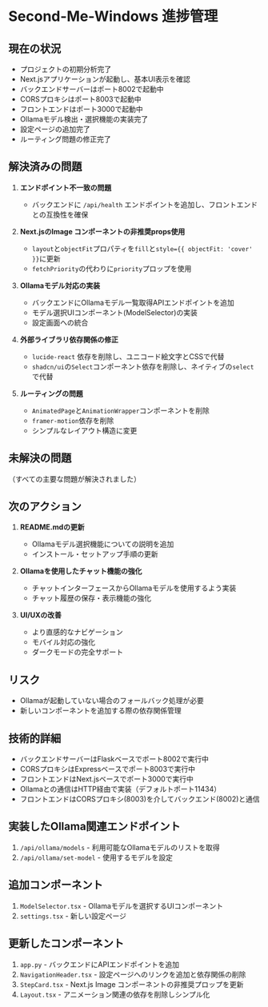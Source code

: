 # Second-Me-Windows 進捗管理

## 現在の状況
- プロジェクトの初期分析完了
- Next.jsアプリケーションが起動し、基本UI表示を確認
- バックエンドサーバーはポート8002で起動中
- CORSプロキシはポート8003で起動中
- フロントエンドはポート3000で起動中
- Ollamaモデル検出・選択機能の実装完了
- 設定ページの追加完了
- ルーティング問題の修正完了

## 解決済みの問題
1. **エンドポイント不一致の問題**
   - バックエンドに `/api/health` エンドポイントを追加し、フロントエンドとの互換性を確保

2. **Next.jsのImage コンポーネントの非推奨props使用**
   - `layout`と`objectFit`プロパティを`fill`と`style={{ objectFit: 'cover' }}`に更新
   - `fetchPriority`の代わりに`priority`プロップを使用

3. **Ollamaモデル対応の実装**
   - バックエンドにOllamaモデル一覧取得APIエンドポイントを追加
   - モデル選択UIコンポーネント(ModelSelector)の実装
   - 設定画面への統合

4. **外部ライブラリ依存関係の修正**
   - `lucide-react` 依存を削除し、ユニコード絵文字とCSSで代替
   - `shadcn/ui`の`Select`コンポーネント依存を削除し、ネイティブの`select`で代替

5. **ルーティングの問題**
   - `AnimatedPage`と`AnimationWrapper`コンポーネントを削除
   - `framer-motion`依存を削除
   - シンプルなレイアウト構造に変更

## 未解決の問題
（すべての主要な問題が解決されました）

## 次のアクション
1. **README.mdの更新**
   - Ollamaモデル選択機能についての説明を追加
   - インストール・セットアップ手順の更新

2. **Ollamaを使用したチャット機能の強化**
   - チャットインターフェースからOllamaモデルを使用するよう実装
   - チャット履歴の保存・表示機能の強化

3. **UI/UXの改善**
   - より直感的なナビゲーション
   - モバイル対応の強化
   - ダークモードの完全サポート

## リスク
- Ollamaが起動していない場合のフォールバック処理が必要
- 新しいコンポーネントを追加する際の依存関係管理

## 技術的詳細
- バックエンドサーバーはFlaskベースでポート8002で実行中
- CORSプロキシはExpressベースでポート8003で実行中
- フロントエンドはNext.jsベースでポート3000で実行中
- Ollamaとの通信はHTTP経由で実装（デフォルトポート11434）
- フロントエンドはCORSプロキシ(8003)を介してバックエンド(8002)と通信

## 実装したOllama関連エンドポイント
1. `/api/ollama/models` - 利用可能なOllamaモデルのリストを取得
2. `/api/ollama/set-model` - 使用するモデルを設定

## 追加コンポーネント
1. `ModelSelector.tsx` - Ollamaモデルを選択するUIコンポーネント
2. `settings.tsx` - 新しい設定ページ

## 更新したコンポーネント
1. `app.py` - バックエンドにAPIエンドポイントを追加
2. `NavigationHeader.tsx` - 設定ページへのリンクを追加と依存関係の削除
3. `StepCard.tsx` - Next.js Image コンポーネントの非推奨プロップを更新
4. `Layout.tsx` - アニメーション関連の依存を削除しシンプル化
